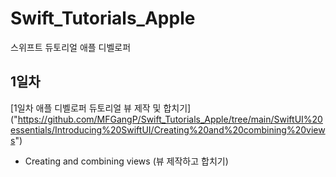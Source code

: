# Swift_Tutorials_Apple
스위프트 듀토리얼 애플 디벨로퍼

## 1일차
[1일차 애플 디벨로퍼 듀토리얼 뷰 제작 및 합치기] ("https://github.com/MFGangP/Swift_Tutorials_Apple/tree/main/SwiftUI%20essentials/Introducing%20SwiftUI/Creating%20and%20combining%20views")
- Creating and combining views (뷰 제작하고 합치기)

